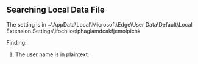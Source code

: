 ## Searching Local Data File

The setting is in ~\AppData\Local\Microsoft\Edge\User Data\Default\Local Extension Settings\lfochlioelphaglamdcakfjemolpichk

Finding:

1. The user name is in plaintext.